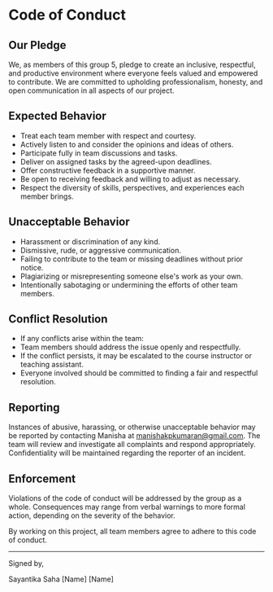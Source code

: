# Code of Conduct

## Our Pledge
We, as members of this group 5, pledge to create an inclusive, respectful, and productive environment where everyone feels valued and empowered to contribute. We are committed to upholding professionalism, honesty, and open communication in all aspects of our project.

## Expected Behavior
- Treat each team member with respect and courtesy.
- Actively listen to and consider the opinions and ideas of others.
- Participate fully in team discussions and tasks.
- Deliver on assigned tasks by the agreed-upon deadlines.
- Offer constructive feedback in a supportive manner.
- Be open to receiving feedback and willing to adjust as necessary.
- Respect the diversity of skills, perspectives, and experiences each member brings.

## Unacceptable Behavior
- Harassment or discrimination of any kind.
- Dismissive, rude, or aggressive communication.
- Failing to contribute to the team or missing deadlines without prior notice.
- Plagiarizing or misrepresenting someone else's work as your own.
- Intentionally sabotaging or undermining the efforts of other team members.

## Conflict Resolution
- If any conflicts arise within the team:
- Team members should address the issue openly and respectfully.
- If the conflict persists, it may be escalated to the course instructor or teaching assistant.
- Everyone involved should be committed to finding a fair and respectful resolution.

## Reporting
Instances of abusive, harassing, or otherwise unacceptable behavior may be reported by contacting Manisha at manishakpkumaran@gmail.com. The team will review and investigate all complaints and respond appropriately. Confidentiality will be maintained regarding the reporter of an incident.

## Enforcement
Violations of the code of conduct will be addressed by the group as a whole. Consequences may range from verbal warnings to more formal action, depending on the severity of the behavior.

By working on this project, all team members agree to adhere to this code of conduct.

---

Signed by,

Sayantika Saha
[Name]
[Name]
